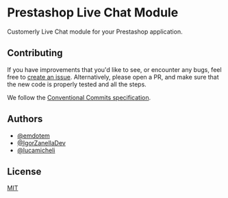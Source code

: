 
# Prestashop Live Chat Module

Customerly Live Chat module for your Prestashop application.

## Contributing

If you have improvements that you'd like to see, or encounter any bugs, feel free to [create an issue](https://github.com/Customerly/wordpress-live-chat-plugin/issues). Alternatively, please open a PR, and make sure that the new code is properly tested and all the steps.

We follow the [Conventional Commits specification](https://www.conventionalcommits.org/en/v1.0.0/).

## Authors

- [@emdotem](https://www.github.com/emdotem)
- [@IgorZanellaDev](https://www.github.com/IgorZanellaDev)
- [@lucamicheli](https://www.github.com/lucamicheli)

  
## License

[MIT](https://choosealicense.com/licenses/mit/)

  

